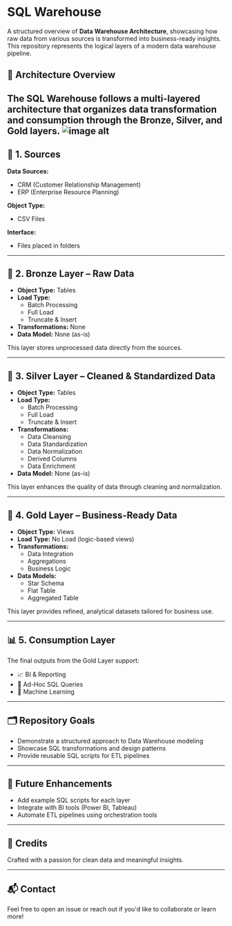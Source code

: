 # SQL Warehouse

A structured overview of **Data Warehouse Architecture**, showcasing how raw data from various sources is transformed into business-ready insights. This repository represents the logical layers of a modern data warehouse pipeline.

## 📌 Architecture Overview

The SQL Warehouse follows a multi-layered architecture that organizes data transformation and consumption through the **Bronze**, **Silver**, and **Gold** layers.
![image alt]()
---

## 🧩 1. Sources

**Data Sources:**
- CRM (Customer Relationship Management)
- ERP (Enterprise Resource Planning)

**Object Type:**
- CSV Files

**Interface:**
- Files placed in folders

---

## 🥉 2. Bronze Layer – Raw Data

- **Object Type:** Tables  
- **Load Type:**  
  - Batch Processing  
  - Full Load  
  - Truncate & Insert  
- **Transformations:** None  
- **Data Model:** None (as-is)

This layer stores unprocessed data directly from the sources.

---

## 🥈 3. Silver Layer – Cleaned & Standardized Data

- **Object Type:** Tables  
- **Load Type:**  
  - Batch Processing  
  - Full Load  
  - Truncate & Insert  
- **Transformations:**  
  - Data Cleansing  
  - Data Standardization  
  - Data Normalization  
  - Derived Columns  
  - Data Enrichment  
- **Data Model:** None (as-is)

This layer enhances the quality of data through cleaning and normalization.

---

## 🥇 4. Gold Layer – Business-Ready Data

- **Object Type:** Views  
- **Load Type:** No Load (logic-based views)  
- **Transformations:**  
  - Data Integration  
  - Aggregations  
  - Business Logic  
- **Data Models:**  
  - Star Schema  
  - Flat Table  
  - Aggregated Table

This layer provides refined, analytical datasets tailored for business use.

---

## 📊 5. Consumption Layer

The final outputs from the Gold Layer support:

- 📈 BI & Reporting  
- 🧪 Ad-Hoc SQL Queries  
- 🤖 Machine Learning  

---

## 🗂️ Repository Goals

- Demonstrate a structured approach to Data Warehouse modeling  
- Showcase SQL transformations and design patterns  
- Provide reusable SQL scripts for ETL pipelines

---

## 📎 Future Enhancements

- Add example SQL scripts for each layer  
- Integrate with BI tools (Power BI, Tableau)  
- Automate ETL pipelines using orchestration tools

---

## 🧠 Credits

Crafted with a passion for clean data and meaningful insights.

---

## 📬 Contact

Feel free to open an issue or reach out if you'd like to collaborate or learn more!

